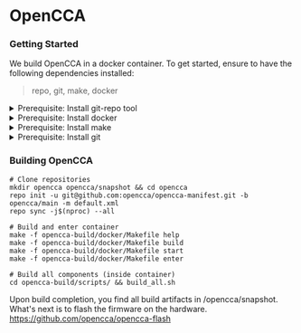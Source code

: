 # OpenCCA


### Getting Started

We build OpenCCA in a docker container. To get started, ensure to have the following
dependencies installed:

 > repo, git, make, docker

<details>
<summary>Prerequisite: Install git-repo tool</summary>

For installation methods see https://gerrit.googlesource.com/git-repo

```sh
# Manual installation:

mkdir -p ~/.bin
PATH="${HOME}/.bin:${PATH}"
curl https://storage.googleapis.com/git-repo-downloads/repo > ~/.bin/repo
chmod a+rx ~/.bin/repo
```


</details>  

<details>
<summary>Prerequisite: Install docker</summary>

For installation methods see https://docs.docker.com/engine/install/

```sh
# Docker on Ubuntu

# Add Docker's official GPG key:
sudo apt-get update
sudo apt-get install ca-certificates curl
sudo install -m 0755 -d /etc/apt/keyrings
sudo curl -fsSL https://download.docker.com/linux/ubuntu/gpg -o /etc/apt/keyrings/docker.asc
sudo chmod a+r /etc/apt/keyrings/docker.asc

# Add the repository to Apt sources:
echo \
  "deb [arch=$(dpkg --print-architecture) signed-by=/etc/apt/keyrings/docker.asc] https://download.docker.com/linux/ubuntu \
  $(. /etc/os-release && echo "${UBUNTU_CODENAME:-$VERSION_CODENAME}") stable" | \
  sudo tee /etc/apt/sources.list.d/docker.list > /dev/null
sudo apt-get update


sudo apt-get install docker-ce docker-ce-cli containerd.io \
             docker-buildx-plugin docker-compose-plugin
sudo chmod 777 /var/run/docker.sock
```

Verify installation:

```sh
docker run hello-world
```
</details>  

<details>
<summary>Prerequisite: Install make</summary>

```sh
# On Ubuntu
sudo apt install -y make
```

</details>

<details>
<summary>Prerequisite: Install git</summary>

```sh
# On Ubuntu
sudo apt install -y git
```

</details>



### Building OpenCCA
```
# Clone repositories
mkdir opencca opencca/snapshot && cd opencca
repo init -u git@github.com:opencca/opencca-manifest.git -b opencca/main -m default.xml 
repo sync -j$(nproc) --all

# Build and enter container
make -f opencca-build/docker/Makefile help
make -f opencca-build/docker/Makefile build
make -f opencca-build/docker/Makefile start
make -f opencca-build/docker/Makefile enter

# Build all components (inside container)
cd opencca-build/scripts/ && build_all.sh
```

Upon build completion, you find all build artifacts in /opencca/snapshot.
What's next is to flash the firmware on the hardware.
https://github.com/opencca/opencca-flash
